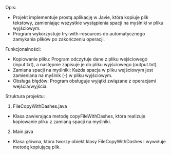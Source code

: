 Opis:
- Projekt implementuje prostą aplikację w Javie, która kopiuje plik tekstowy, zamieniając wszystkie wystąpienia spacji na myślniki w pliku wyjściowym. 
- Program wykorzystuje try-with-resources do automatycznego zamykania plików po zakończeniu operacji.

Funkcjonalności:
- Kopiowanie pliku: Program odczytuje dane z pliku wejściowego (input.txt), a następnie zapisuje je do pliku wyjściowego (output.txt).
- Zamiana spacji na myślniki: Każda spacja w pliku wejściowym jest zamieniana na myślnik (-) w pliku wyjściowym.
- Obsługa błędów: Program obsługuje wyjątki związane z operacjami wejścia/wyjścia.

Struktura projektu:
1. FileCopyWithDashes.java
- Klasa zawierająca metodę copyFileWithDashes, która realizuje kopiowanie pliku z zamianą spacji na myślniki.
2. Main.java
- Klasa główna, która tworzy obiekt klasy FileCopyWithDashes i wywołuje metodę kopiującą plik.
